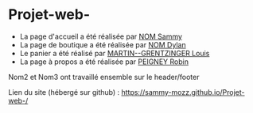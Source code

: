 # Projet-web-

  - La page d'accueil a été réalisée par [NOM Sammy](mailto:robin.peigney@edu.univ-fcomte.fr)
  - La page de boutique a été réalisée par [NOM Dylan](mailto:robin.peigney@edu.univ-fcomte.fr)
  - Le panier a été réalisé par [MARTIN--GRENTZINGER Louis](mailto:louis.martin--grentzinger@edu.univ-fcomte.fr)
  - La page à propos a été réalisée par [PEIGNEY Robin](mailto:robin.peigney@edu.univ-fcomte.fr)

Nom2 et Nom3 ont travaillé ensemble sur le header/footer

Lien du site (hébergé sur github) : https://sammy-mozz.github.io/Projet-web-/
